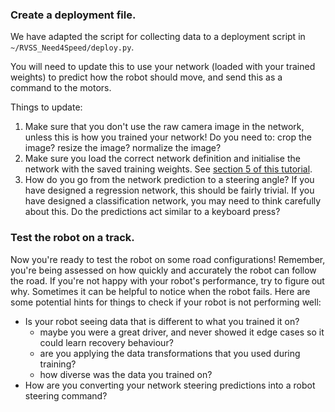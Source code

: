 ### Create a deployment file.
We have adapted the script for collecting data to a deployment script in ```~/RVSS_Need4Speed/deploy.py```.

You will need to update this to use your network (loaded with your trained weights) to predict how the robot should move, and send this as a command to the motors. 

Things to update:
1. Make sure that you don't use the raw camera image in the network, unless this is how you trained your network! Do you need to: crop the image? resize the image? normalize the image?
2. Make sure you load the correct network definition and initialise the network with the saved training weights. See [section 5 of this tutorial](https://pytorch.org/tutorials/beginner/blitz/cifar10_tutorial.html).
3. How do you go from the network prediction to a steering angle? If you have designed a regression network, this should be fairly trivial. If you have designed a classification network, you may need to think carefully about this. Do the predictions act similar to a keyboard press?

### Test the robot on a track.
Now you're ready to test the robot on some road configurations! Remember, you're being assessed on how quickly and accurately the robot can follow the road. If you're not happy with your robot's performance, try to figure out why. Sometimes it can be helpful to notice when the robot fails. Here are some potential hints for things to check if your robot is not performing well:
* Is your robot seeing data that is different to what you trained it on?
  * maybe you were a great driver, and never showed it edge cases so it could learn recovery behaviour?
  * are you applying the data transformations that you used during training?
  * how diverse was the data you trained on?
* How are you converting your network steering predictions into a robot steering command?
